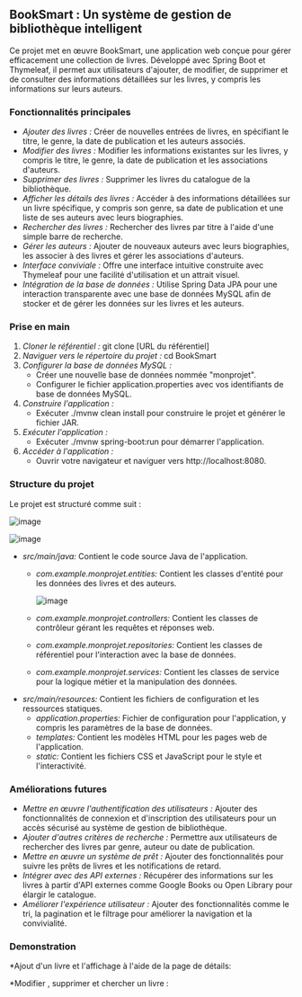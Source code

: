 ## BookSmart : Un système de gestion de bibliothèque intelligent

Ce projet met en œuvre BookSmart, une application web conçue pour gérer efficacement une collection de livres. Développé avec Spring Boot et Thymeleaf, il permet aux utilisateurs d'ajouter, de modifier, de supprimer et de consulter des informations détaillées sur les livres, y compris les informations sur leurs auteurs.

### Fonctionnalités principales

* *Ajouter des livres :* Créer de nouvelles entrées de livres, en spécifiant le titre, le genre, la date de publication et les auteurs associés.
* *Modifier des livres :* Modifier les informations existantes sur les livres, y compris le titre, le genre, la date de publication et les associations d'auteurs.
* *Supprimer des livres :* Supprimer les livres du catalogue de la bibliothèque.
* *Afficher les détails des livres :* Accéder à des informations détaillées sur un livre spécifique, y compris son genre, sa date de publication et une liste de ses auteurs avec leurs biographies.
* *Rechercher des livres :* Rechercher des livres par titre à l'aide d'une simple barre de recherche.
* *Gérer les auteurs :* Ajouter de nouveaux auteurs avec leurs biographies, les associer à des livres et gérer les associations d'auteurs.
* *Interface conviviale :* Offre une interface intuitive construite avec Thymeleaf pour une facilité d'utilisation et un attrait visuel.
* *Intégration de la base de données :* Utilise Spring Data JPA pour une interaction transparente avec une base de données MySQL afin de stocker et de gérer les données sur les livres et les auteurs.

### Prise en main

1. *Cloner le référentiel :* git clone [URL du référentiel]
2. *Naviguer vers le répertoire du projet :* cd BookSmart
3. *Configurer la base de données MySQL :*
   - Créer une nouvelle base de données nommée "monprojet".
   - Configurer le fichier application.properties avec vos identifiants de base de données MySQL.
4. *Construire l'application :*
   - Exécuter ./mvnw clean install pour construire le projet et générer le fichier JAR.
5. *Exécuter l'application :*
   - Exécuter ./mvnw spring-boot:run pour démarrer l'application.
6. *Accéder à l'application :*
   - Ouvrir votre navigateur et naviguer vers http://localhost:8080.

### Structure du projet

Le projet est structuré comme suit :

![image](https://github.com/user-attachments/assets/cba09305-e82a-4edf-a9a4-1e5fd1b2908f)

![image](https://github.com/user-attachments/assets/50d9a9f3-2253-4d1a-8e44-302b64a2abce)


- *src/main/java:* Contient le code source Java de l'application.
  - *com.example.monprojet.entities:* Contient les classes d'entité pour les données des livres et des auteurs.
 
    ![image](https://github.com/user-attachments/assets/462d045e-1a9b-4d36-b016-7e6cbd830a55)

  - *com.example.monprojet.controllers:* Contient les classes de contrôleur gérant les requêtes et réponses web.
  - *com.example.monprojet.repositories:* Contient les classes de référentiel pour l'interaction avec la base de données.
  - *com.example.monprojet.services:* Contient les classes de service pour la logique métier et la manipulation des données.
- *src/main/resources:* Contient les fichiers de configuration et les ressources statiques.
  - *application.properties:* Fichier de configuration pour l'application, y compris les paramètres de la base de données.
  - *templates:* Contient les modèles HTML pour les pages web de l'application.
  - *static:* Contient les fichiers CSS et JavaScript pour le style et l'interactivité.

### Améliorations futures

* *Mettre en œuvre l'authentification des utilisateurs :* Ajouter des fonctionnalités de connexion et d'inscription des utilisateurs pour un accès sécurisé au système de gestion de bibliothèque.
* *Ajouter d'autres critères de recherche :* Permettre aux utilisateurs de rechercher des livres par genre, auteur ou date de publication.
* *Mettre en œuvre un système de prêt :* Ajouter des fonctionnalités pour suivre les prêts de livres et les notifications de retard.
* *Intégrer avec des API externes :* Récupérer des informations sur les livres à partir d'API externes comme Google Books ou Open Library pour élargir le catalogue.
* *Améliorer l'expérience utilisateur :* Ajouter des fonctionnalités comme le tri, la pagination et le filtrage pour améliorer la navigation et la convivialité.

### Demonstration

 *Ajout d'un livre et l'affichage à l'aide de la page de détails:



 *Modifier , supprimer et chercher un livre :
 

